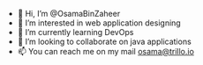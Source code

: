 - 👋 Hi, I’m @OsamaBinZaheer
- 👀 I’m interested in web application designing
- 🌱 I’m currently learning DevOps
- 💞️ I’m looking to collaborate on java applications
- 📫 You can reach me on my mail osama@trillo.io
